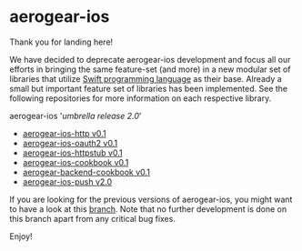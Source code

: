 # aerogear-ios

Thank you for landing here!

 We have decided to deprecate aerogear-ios development and focus all our efforts in bringing the same feature-set (and  more) in a new modular set of libraries that utilize [Swift programming language](https://developer.apple.com/swift/) as their base.  Already a small but important feature set of libraries has been implemented. See the following repositories for more information on each respective library.

aerogear-ios '_umbrella release 2.0_'

- [aerogear-ios-http v0.1](https://github.com/aerogear/aerogear-ios-http/tree/0.1)
- [aerogear-ios-oauth2 v0.1 ](https://github.com/aerogear/aerogear-ios-oauth2/tree/0.1)
- [aerogear-ios-httpstub v0.1](https://github.com/aerogear/aerogear-ios-httpstub/tree/0.1)
- [aerogear-ios-cookbook v0.1](https://github.com/aerogear/aerogear-ios-cookbook/tree/0.1)
- [aerogear-backend-cookbook v0.1](https://github.com/aerogear/aerogear-backend-cookbook/tree/ios_2.0)
- [aerogear-ios-push v2.0](https://github.com/aerogear/aerogear-ios-push/tree/2.0)


If you are looking for the previous versions of aerogear-ios,  you might want to have a look at this [branch](https://github.com/aerogear/aerogear-ios/tree/1.6.x). Note that no further development is done on this branch apart from any critical bug fixes.

Enjoy!